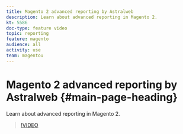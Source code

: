 ```yaml
---
title: Magento 2 advanced reporting by Astralweb
description: Learn about advanced reporting in Magento 2.
kt: 5586
doc-type: feature video
topic: reporting
feature: magento
audience: all
activity: use
team: magentou
---
```


# Magento 2 advanced reporting by Astralweb {#main-page-heading}

Learn about advanced reporting in Magento 2.

>[!VIDEO](https://video.tv.adobe.com/v/35743?quality=12&learn=on)
